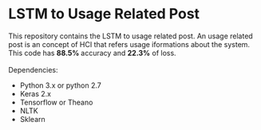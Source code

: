 # LSTM to Usage Related Post

This repository contains the LSTM to usage related post. An usage related post is an concept of HCI that refers usage iformations about the system.
<br/>
This code has <b> 88.5% </b>accuracy and <b> 22.3%</b> of loss. 
 <br/><br/>
 Dependencies:
 <ul>
  <li> Python 3.x or python 2.7</li>
  <li> Keras 2.x </li>
  <li> Tensorflow or Theano</li>
  <li> NLTK </li>
  <li> Sklearn </li>
  </ul>
